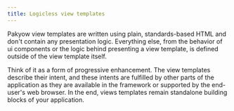 ```yaml
---
title: Logicless view templates
---
```


Pakyow view templates are written using plain, standards-based HTML and don't contain any presentation logic. Everything else, from the behavior of ui components or the logic behind presenting a view template, is defined outside of the view template itself.

Think of it as a form of progressive enhancement. The view templates describe their intent, and these intents are fulfilled by other parts of the application as they are available in the framework or supported by the end-user's web browser. In the end, views templates remain standalone building blocks of your application.
